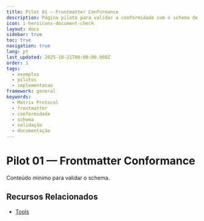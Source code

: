 ```yaml
---
title: Pilot 01 — Frontmatter Conformance
description: Página piloto para validar a conformidade com o schema de frontmatter e convenções básicas
icon: i-heroicons-document-check
layout: docs
sidebar: true
toc: true
navigation: true
lang: pt
last_updated: 2025-10-21T00:00:00.000Z
order: 1
tags:
  - exemplos
  - pilotos
  - implementacao
framework: general
keywords:
  - Matrix Protocol
  - frontmatter
  - conformidade
  - schema
  - validação
  - documentação
---
```

# Pilot 01 — Frontmatter Conformance

Conteúdo mínimo para validar o schema.

## Recursos Relacionados
- [Tools](../../manual/tools)